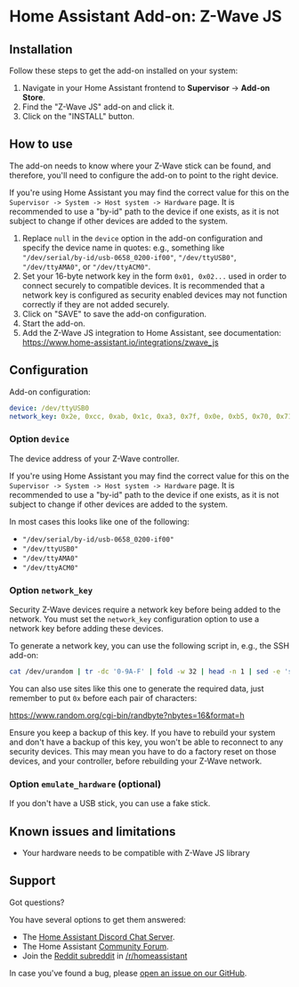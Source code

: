 # Home Assistant Add-on: Z-Wave JS

## Installation

Follow these steps to get the add-on installed on your system:

1. Navigate in your Home Assistant frontend to **Supervisor** -> **Add-on Store**.
2. Find the "Z-Wave JS" add-on and click it.
3. Click on the "INSTALL" button.

## How to use

The add-on needs to know where your Z-Wave stick can be found, and therefore,
you'll need to configure the add-on to point to the right device.

If you're using Home Assistant you may find the correct value for this on the
`Supervisor -> System -> Host system -> Hardware` page. It is recommended
to use a "by-id" path to the device if one exists, as it is not subject to
change if other devices are added to the system.

1. Replace `null` in the `device` option in the add-on configuration and specify
   the device name in quotes: e.g., something like
   `"/dev/serial/by-id/usb-0658_0200-if00"`,
   `"/dev/ttyUSB0"`, `"/dev/ttyAMA0"`, or `"/dev/ttyACM0"`.
2. Set your 16-byte network key in the form `0x01, 0x02...` used in order to
   connect securely to compatible devices. It is recommended that a network key
   is configured as security enabled devices may not function correctly if they
   are not added securely.
3. Click on "SAVE" to save the add-on configuration.
4. Start the add-on.
5. Add the Z-Wave JS integration to Home Assistant, see documentation:
   <https://www.home-assistant.io/integrations/zwave_js>


## Configuration

Add-on configuration:

```yaml
device: /dev/ttyUSB0
network_key: 0x2e, 0xcc, 0xab, 0x1c, 0xa3, 0x7f, 0x0e, 0xb5, 0x70, 0x71, 0x2d, 0x98, 0x25, 0x43, 0xee, 0x0c
```

### Option `device`

The device address of your Z-Wave controller.

If you're using Home Assistant you may find the correct value for this on the
`Supervisor -> System -> Host system -> Hardware` page. It is recommended
to use a "by-id" path to the device if one exists, as it is not subject to
change if other devices are added to the system.

In most cases this looks like one of the following:

- `"/dev/serial/by-id/usb-0658_0200-if00"`
- `"/dev/ttyUSB0"`
- `"/dev/ttyAMA0"`
- `"/dev/ttyACM0"`

### Option `network_key`

Security Z-Wave devices require a network key before being added to the network.
You must set the `network_key` configuration option to use a network key before
adding these devices.

To generate a network key, you can use the following script in, e.g., the SSH
add-on:

```bash
cat /dev/urandom | tr -dc '0-9A-F' | fold -w 32 | head -n 1 | sed -e 's/\(..\)/0x\1, /g' -e 's/, $//'
```

You can also use sites like this one to generate the required data,
just remember to put `0x` before each pair of characters:

<https://www.random.org/cgi-bin/randbyte?nbytes=16&format=h>

Ensure you keep a backup of this key. If you have to rebuild your system and
don't have a backup of this key, you won't be able to reconnect to any security
devices. This may mean you have to do a factory reset on those devices, and your
controller, before rebuilding your Z-Wave network.

### Option `emulate_hardware` (optional)

If you don't have a USB stick, you can use a fake stick.

## Known issues and limitations

- Your hardware needs to be compatible with Z-Wave JS library

## Support

Got questions?

You have several options to get them answered:

- The [Home Assistant Discord Chat Server][discord].
- The Home Assistant [Community Forum][forum].
- Join the [Reddit subreddit][reddit] in [/r/homeassistant][reddit]

In case you've found a bug, please [open an issue on our GitHub][issue].

[discord]: https://discord.gg/c5DvZ4e
[forum]: https://community.home-assistant.io
[issue]: https://github.com/home-assistant/hassio-addons/issues
[reddit]: https://reddit.com/r/homeassistant
